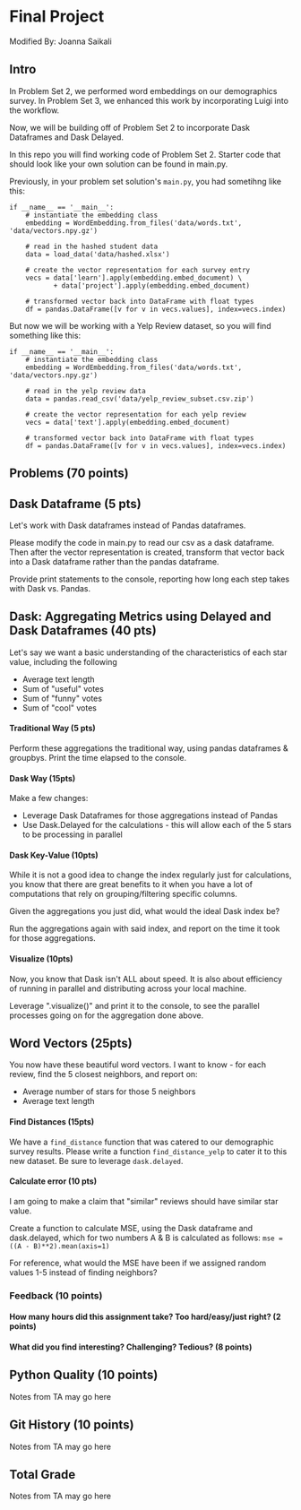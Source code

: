 # Final Project
Modified By: Joanna Saikali  

## Intro

In Problem Set 2, we performed word embeddings on our demographics survey. In Problem Set 3, we enhanced this work by incorporating Luigi into the workflow.

Now, we will be building off of Problem Set 2 to incorporate Dask Dataframes and Dask Delayed.

In this repo you will find working code of Problem Set 2. Starter code that should look like your own solution can be found in main.py.

Previously, in your problem set solution's `main.py`, you had sometihng like this:
```
if __name__ == '__main__':
    # instantiate the embedding class
    embedding = WordEmbedding.from_files('data/words.txt', 'data/vectors.npy.gz')

    # read in the hashed student data
    data = load_data('data/hashed.xlsx')

    # create the vector representation for each survey entry
    vecs = data['learn'].apply(embedding.embed_document) \
           + data['project'].apply(embedding.embed_document)

    # transformed vector back into DataFrame with float types
    df = pandas.DataFrame([v for v in vecs.values], index=vecs.index)
```

But now we will be working with a Yelp Review dataset, so you will find something like this:
```
if __name__ == '__main__':
    # instantiate the embedding class
    embedding = WordEmbedding.from_files('data/words.txt', 'data/vectors.npy.gz')

    # read in the yelp review data
    data = pandas.read_csv('data/yelp_review_subset.csv.zip')
                     
    # create the vector representation for each yelp review
    vecs = data['text'].apply(embedding.embed_document) 

    # transformed vector back into DataFrame with float types
    df = pandas.DataFrame([v for v in vecs.values], index=vecs.index)
```

## Problems (70 points)

## Dask Dataframe (5 pts)
Let's work with Dask dataframes instead of Pandas dataframes.

Please modify the code in main.py to read our csv as a dask dataframe. Then after the vector representation is created, transform that vector back into a Dask dataframe rather than the pandas dataframe.

Provide print statements to the console, reporting how long each step takes with Dask vs. Pandas.

## Dask: Aggregating Metrics using Delayed and Dask Dataframes (40 pts)
Let's say we want a basic understanding of the characteristics of each star value, including the following
- Average text length
- Sum of "useful" votes
- Sum of "funny" votes
- Sum of "cool" votes

#### Traditional Way (5 pts)
Perform these aggregations the traditional way, using pandas dataframes & groupbys. Print the time elapsed to the console.

#### Dask Way (15pts)
Make a few changes:
- Leverage Dask Dataframes for those aggregations instead of Pandas
- Use Dask.Delayed for the calculations - this will allow each of the 5 stars to be processing in parallel

#### Dask Key-Value (10pts)
While it is not a good idea to change the index regularly just for calculations, you know that there are great benefits to it when you have a lot of computations that rely on grouping/filtering specific columns. 

Given the aggregations you just did, what would the ideal Dask index be?

Run the aggregations again with said index, and report on the time it took for those aggregations.

#### Visualize (10pts)
Now, you know that Dask isn't ALL about speed. It is also about efficiency of running in parallel and distributing across your local machine.

Leverage ".visualize()" and print it to the console, to see the parallel processes going on for the aggregation done above.

## Word Vectors (25pts)
You now have these beautiful word vectors. I want to know - for each review, find the 5 closest neighbors, and report on:
- Average number of stars for those 5 neighbors
- Average text length

#### Find Distances (15pts)
We have a `find_distance` function that was catered to our demographic survey results. Please write a function `find_distance_yelp` to cater it to this new dataset. Be sure to leverage `dask.delayed`.

#### Calculate error (10 pts)
I am going to make a claim that "similar" reviews should have similar star value. 

Create a function to calculate MSE, using the Dask dataframe and dask.delayed, which for two numbers A & B is calculated as follows:
```mse = ((A - B)**2).mean(axis=1)```

For reference, what would the MSE have been if we assigned random values 1-5 instead of finding neighbors?

### Feedback (10 points)

#### How many hours did this assignment take?  Too hard/easy/just right? (2 points)

#### What did you find interesting? Challenging? Tedious? (8 points)

## Python Quality (10 points)
Notes from TA may go here

## Git History (10 points)
Notes from TA may go here

## Total Grade
Notes from TA may go here

